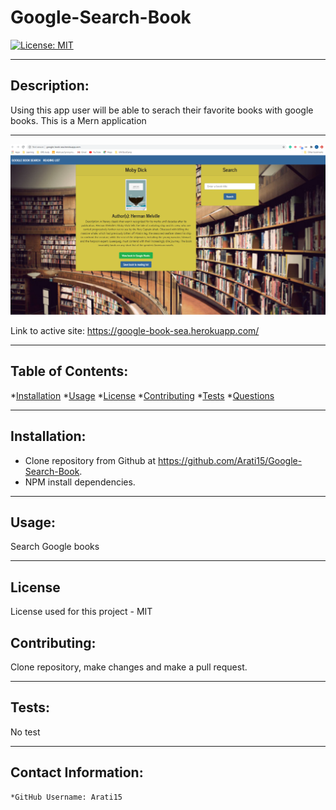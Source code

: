 # Google-Search-Book

  [![License: MIT](https://img.shields.io/badge/License-MIT-yellow.svg)](https://opensource.org/licenses/MIT)

---

  ## Description:
   Using this app user will be able to serach their favorite books with google books. This is a Mern application

---

  ![Google-Search-Book](./Assets/google-book.PNG)

   Link to active site: https://google-book-sea.herokuapp.com/
  
---

  ## Table of Contents:
  *[Installation](#Installation) 
  *[Usage](#Usage)
  *[License](#License)
  *[Contributing](#Contribution)
  *[Tests](#Tests) 
  *[Questions](#Contact-Information)

---

  ## Installation:

  * Clone repository from Github at https://github.com/Arati15/Google-Search-Book. 
  * NPM  install dependencies.

---

  ## Usage:

  Search Google books 

---

  ## License
  License used for this project - MIT
    

  ## Contributing:

  Clone repository, make changes and make a pull request.

---

  ## Tests:
  No test

---

  ## Contact Information:
    *GitHub Username: Arati15